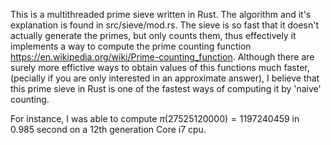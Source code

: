 This is a multithreaded prime sieve written in Rust. The algorithm and it's explanation is found in src/sieve/mod.rs.
The sieve is so fast that it doesn't actually generate the primes, but only counts them, thus effectively it implements
a way to compute the prime counting function https://en.wikipedia.org/wiki/Prime-counting_function.
Although there are surely more effictive ways to obtain values of this functions much faster,
(pecially if you are only interested in an approximate answer), I believe that this prime sieve in Rust is one of
the fastest ways of computing it by 'naive' counting.

For instance, I was able to compute $\pi(27525120000) = 1197240459$ in 0.985 second on a 12th generation Core i7 cpu.
